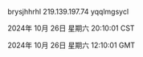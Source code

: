brysjhhrhl 219.139.197.74 yqqlmgsycl

2024年 10月 26日 星期六 20:10:01 CST

2024年 10月 26日 星期六 12:10:01 GMT
